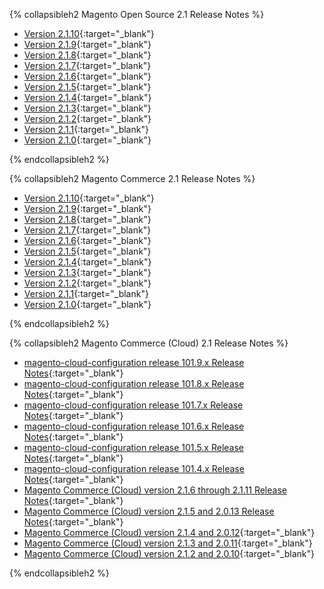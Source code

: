 <div markdown="1">

{% collapsibleh2 Magento Open Source 2.1 Release Notes %}
*	[Version 2.1.10]({{page.baseurl}}release-notes/ReleaseNotes2.1.10CE.html){:target="_blank"}
*	[Version 2.1.9]({{page.baseurl}}release-notes/ReleaseNotes2.1.9CE.html){:target="_blank"}
*	[Version 2.1.8]({{page.baseurl}}release-notes/ReleaseNotes2.1.8CE.html){:target="_blank"}
*	[Version 2.1.7]({{page.baseurl}}release-notes/ReleaseNotes2.1.7CE.html){:target="_blank"}
*	[Version 2.1.6]({{page.baseurl}}release-notes/ReleaseNotes2.1.6CE.html){:target="_blank"}
*	[Version 2.1.5]({{page.baseurl}}release-notes/ReleaseNotes2.1.5CE.html){:target="_blank"}
*	[Version 2.1.4]({{page.baseurl}}release-notes/ReleaseNotes2.1.4CE.html){:target="_blank"}
*	[Version 2.1.3]({{page.baseurl}}release-notes/ReleaseNotes2.1.3CE.html){:target="_blank"}
*	[Version 2.1.2]({{page.baseurl}}release-notes/ReleaseNotes2.1.2CE.html){:target="_blank"}
*	[Version 2.1.1]({{page.baseurl}}release-notes/ReleaseNotes2.1.1CE.html){:target="_blank"}
*	[Version 2.1.0]({{page.baseurl}}release-notes/ReleaseNotes2.1.0CE.html){:target="_blank"}

{% endcollapsibleh2 %}


{% collapsibleh2 Magento Commerce 2.1 Release Notes %}
*	[Version 2.1.10]({{page.baseurl}}release-notes/ReleaseNotes2.1.10EE.html){:target="_blank"}
*	[Version 2.1.9]({{page.baseurl}}release-notes/ReleaseNotes2.1.9EE.html){:target="_blank"}
*	[Version 2.1.8]({{page.baseurl}}release-notes/ReleaseNotes2.1.8EE.html){:target="_blank"}
*	[Version 2.1.7]({{page.baseurl}}release-notes/ReleaseNotes2.1.7EE.html){:target="_blank"}
*	[Version 2.1.6]({{page.baseurl}}release-notes/ReleaseNotes2.1.6EE.html){:target="_blank"}
*	[Version 2.1.5]({{page.baseurl}}release-notes/ReleaseNotes2.1.5EE.html){:target="_blank"}
*	[Version 2.1.4]({{page.baseurl}}release-notes/ReleaseNotes2.1.4EE.html){:target="_blank"}
*	[Version 2.1.3]({{page.baseurl}}release-notes/ReleaseNotes2.1.3EE.html){:target="_blank"}
*	[Version 2.1.2]({{page.baseurl}}release-notes/ReleaseNotes2.1.2EE.html){:target="_blank"}
*	[Version 2.1.1]({{page.baseurl}}release-notes/ReleaseNotes2.1.1EE.html){:target="_blank"}
*	[Version 2.1.0]({{page.baseurl}}release-notes/ReleaseNotes2.1.0EE.html){:target="_blank"}

{% endcollapsibleh2 %}

{% collapsibleh2 Magento Commerce (Cloud) 2.1 Release Notes %}

*	[magento-cloud-configuration release 101.9.x Release Notes]({{page.baseurl}}cloud/release-notes/CloudReleaseNotes101.9.html){:target="_blank"}
*	[magento-cloud-configuration release 101.8.x Release Notes]({{page.baseurl}}cloud/release-notes/CloudReleaseNotes101.8.html){:target="_blank"}
*	[magento-cloud-configuration release 101.7.x Release Notes]({{page.baseurl}}cloud/release-notes/CloudReleaseNotes101.7.html){:target="_blank"}
*	[magento-cloud-configuration release 101.6.x Release Notes]({{page.baseurl}}cloud/release-notes/CloudReleaseNotes101.6.html){:target="_blank"}
*	[magento-cloud-configuration release 101.5.x Release Notes]({{page.baseurl}}cloud/release-notes/CloudReleaseNotes101.5.html){:target="_blank"}
*	[magento-cloud-configuration release 101.4.x Release Notes]({{page.baseurl}}cloud/release-notes/CloudReleaseNotes101.4.html){:target="_blank"}
*	[Magento Commerce (Cloud) version 2.1.6 through 2.1.11 Release Notes]({{page.baseurl}}cloud/release-notes/CloudReleaseNotes2.1.6-2.1.11.html){:target="_blank"}
*	[Magento Commerce (Cloud) version 2.1.5 and 2.0.13 Release Notes]({{page.baseurl}}cloud/release-notes/CloudReleaseNotes2.1.5.html){:target="_blank"}
*	[Magento Commerce (Cloud) version 2.1.4 and 2.0.12]({{page.baseurl}}cloud/release-notes/CloudReleaseNotes2.1.4.html){:target="_blank"}
*	[Magento Commerce (Cloud) version 2.1.3 and 2.0.11]({{page.baseurl}}cloud/release-notes/CloudReleaseNotes2.1.3.html){:target="_blank"}
*	[Magento Commerce (Cloud) version 2.1.2 and 2.0.10]({{page.baseurl}}cloud/release-notes/CloudReleaseNotes2.1.2.html){:target="_blank"}

{% endcollapsibleh2 %}

